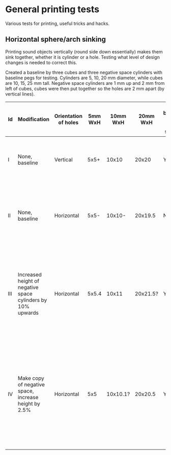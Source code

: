 # General printing tests

Various tests for printing, useful tricks and hacks.

## Horizontal sphere/arch sinking

Printing sound objects vertically (round side down essentially) makes them sink together, whether it is cylinder or a hole. Testing what level of design changes is needed to correct this.

Created a baseline by three cubes and three negative space cylinders with baseline pegs for testing. Cylinders are 5, 10, 20 mm diameter, while cubes are 10, 15, 25 mm tall. Negative space cylinders are 1 mm up and 2 mm from left of cubes, cubes were then put together so the holes are 2 mm apart (by vertical lines).

| Id | Modification | Orientation of holes | 5mm WxH | 10mm WxH | 20mm WxH | Can baseline pegs pass though | Corrective measures | Comments |
| --- | --- | --- | --- | --- | --- | --- | --- | --- |
| I | None, baseline | Vertical | 5x5+ | 10x10 | 20x20 | Yes | - | 5mm peg is a little loose in it's hole, 10mm and 20mm fits very nicely with the slightest of rubbing against the walls |
| II | None, baseline | Horizontal | 5x5- | 10x10- | 20x19.5 | No | - | 5mm and 10mm pegs barely fit, 20mm peg does not as there is some overhang/collapse. Slight collapse on 5mm and 10 mm, but not enough to prevent pegs. |
| III | Increased height of negative space cylinders by 10% upwards | Horizontal | 5x5.4 | 10x11 | 20x21.5? | Yes | Change adjustment of negative space from 10% to 2.5% UP ONLY. Keep original negative space for even bottom. | Adjustment do no need to be at the bottom of a hole, only at the top. Furthermore the overhang at top caved more in than with ID I. The roof has some spacing, maybe as much as 0.1mm. |
| IV | Make copy of negative space, increase height by 2.5% | Horizontal | 5x5 | 10x10.1? | 20x20.5 | Yes | - | 5mm peg had to be coerced slightly, 10mm peg fit perfectly, 20mm fits well, but is riding on two ridges of collapsed overhang with small gaps between and each side of the rails, between the peg and roof. The same goes fo 10mm, cannot see any light around 5 mm though. |